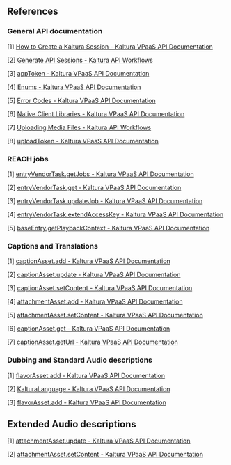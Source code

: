 ## References

### General API documentation

[1] [How to Create a Kaltura Session - Kaltura VPaaS API Documentation](https://developer.kaltura.com/api-docs/VPaaS-API-Getting-Started/how-to-create-kaltura-session.html)

[2] [Generate API Sessions - Kaltura API Workflows](https://developer.kaltura.com/workflows/Generate_API_Sessions)

[3] [appToken - Kaltura VPaaS API Documentation](https://developer.kaltura.com/api-docs/service/appToken)

[4] [Enums - Kaltura VPaaS API Documentation](https://developer.kaltura.com/api-docs/General_Objects/Enums)

[5] [Error Codes - Kaltura VPaaS API Documentation](https://developer.kaltura.com/api-docs/Error_Codes)

[6] [Native Client Libraries - Kaltura VPaaS API Documentation](https://developer.kaltura.com/api-docs/Client_Libraries)

[7] [Uploading Media Files - Kaltura API Workflows](https://developer.kaltura.com/workflows/Ingest_and_Upload_Media/Uploading_Media_Files)

[8] [uploadToken - Kaltura VPaaS API Documentation](https://developer.kaltura.com/api-docs/service/uploadToken)

### REACH jobs

[1] [entryVendorTask.getJobs - Kaltura VPaaS API Documentation](https://developer.kaltura.com/api-docs/service/entryVendorTask/action/getJobs)

[2] [entryVendorTask.get - Kaltura VPaaS API Documentation](https://developer.kaltura.com/api-docs/service/entryVendorTask/action/get)

[3] [entryVendorTask.updateJob - Kaltura VPaaS API Documentation](https://developer.kaltura.com/api-docs/service/entryVendorTask/action/updateJob)

[4] [entryVendorTask.extendAccessKey - Kaltura VPaaS API Documentation](https://developer.kaltura.com/api-docs/service/entryVendorTask/action/extendAccessKey)

[5] [baseEntry.getPlaybackContext - Kaltura VPaaS API Documentation](https://developer.kaltura.com/api-docs/service/baseEntry/action/getPlaybackContext)

### Captions and Translations

[1] [captionAsset.add - Kaltura VPaaS API Documentation](https://developer.kaltura.com/api-docs/service/captionAsset/action/add)

[2] [captionAsset.update - Kaltura VPaaS API Documentation](https://developer.kaltura.com/api-docs/service/captionAsset/action/update)

[3] [captionAsset.setContent - Kaltura VPaaS API Documentation](https://developer.kaltura.com/api-docs/service/captionAsset/action/setContent)

[4] [attachmentAsset.add - Kaltura VPaaS API Documentation](https://developer.kaltura.com/api-docs/service/attachmentAsset/action/add)

[5] [attachmentAsset.setContent - Kaltura VPaaS API Documentation](https://developer.kaltura.com/api-docs/service/attachmentAsset/action/setContent)

[6] [captionAsset.get - Kaltura VPaaS API Documentation](https://developer.kaltura.com/api-docs/service/captionAsset/action/get)

[7] [captionAsset.getUrl - Kaltura VPaaS API Documentation](https://developer.kaltura.com/api-docs/service/captionAsset/action/getUrl)

### Dubbing and Standard Audio descriptions

[1] [flavorAsset.add - Kaltura VPaaS API Documentation](https://developer.kaltura.com/api-docs/service/flavorAsset/action/add)

[2] [KalturaLanguage - Kaltura VPaaS API Documentation](https://developer.kaltura.com/api-docs/General_Objects/Enums/KalturaLanguage)

[3] [flavorAsset.add - Kaltura VPaaS API Documentation](https://developer.kaltura.com/api-docs/service/flavorAsset/action/add)

## Extended Audio descriptions

[1] [attachmentAsset.update - Kaltura VPaaS API Documentation](https://developer.kaltura.com/api-docs/service/attachmentAsset/action/update)

[2] [attachmentAsset.setContent - Kaltura VPaaS API Documentation](https://developer.kaltura.com/api-docs/service/attachmentAsset/action/setContent)

